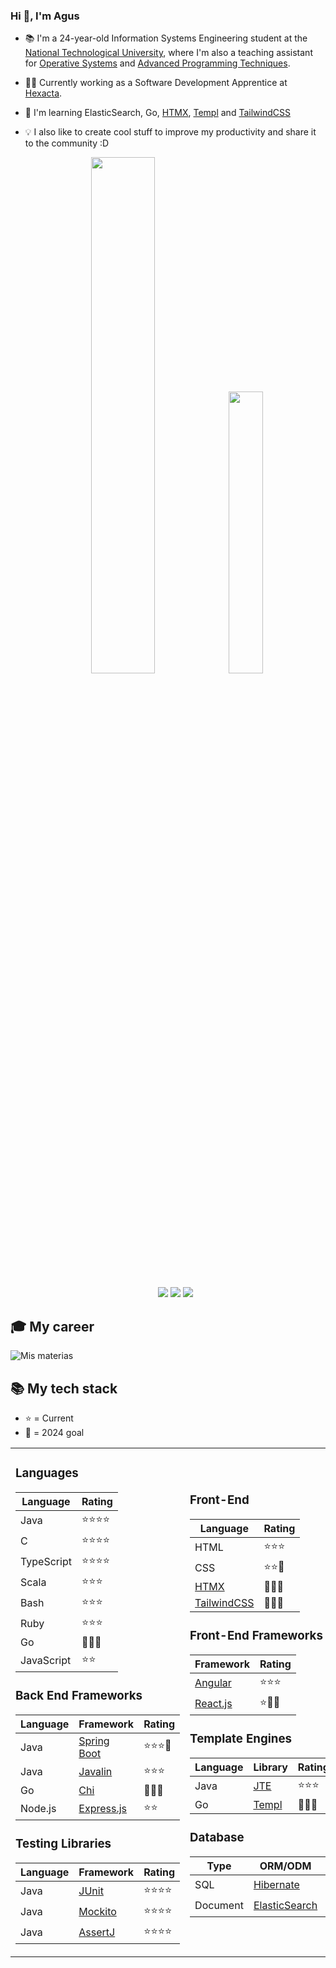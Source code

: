 ### Hi 👋, I'm Agus

- 📚 I'm a 24-year-old Information Systems Engineering student at the [National Technological University](http://www.sistemas.frba.utn.edu.ar/), where I'm also a teaching assistant for [Operative Systems](https://www.utnso.com.ar/) and [Advanced Programming Techniques](https://tadp-utn-frba.github.io/).

- 👨‍💻 Currently working as a Software Development Apprentice at [Hexacta](https://careers.hexacta.com/).

- 🌱 I'm learning ElasticSearch, Go, [HTMX](https://github.com/bigskysoftware/htmx), [Templ](https://github.com/a-h/templ) and [TailwindCSS](https://github.com/tailwindlabs/tailwindcss)

- 💡 I also like to create cool stuff to improve my productivity and share it to the community :D

  <p align="center">
  <img width="46%" src="https://github-readme-stats.vercel.app/api?username=RaniAgus&show_icons=true&bg_color=0d1117&theme=github_dark&include_all_commits=true&count_private=true"/>
  <img width="34%" src="https://github-readme-stats.vercel.app/api/top-langs/?username=RaniAgus&layout=compact&langs_count=8&theme=github_dark"/>
  </p>

  <p align="center">
  <a href="https://gitstats.me/RaniAgus"><img src="https://img.shields.io/badge/-RaniAgus-black?style=flat&labelColor=black&logo=github&logoColor=white"/></a>
  <a href="https://www.linkedin.com/in/agusranieri/"><img src="https://img.shields.io/badge/-Agustin%20Ranieri%20-0077B5?style=flat&logo=Linkedin&logoColor=white"/></a>
  <a href="mailto:aguseranieri@gmail.com"><img src="https://img.shields.io/badge/-aguseranieri@gmail.com-D14836?style=flat&logo=Gmail&logoColor=white"/></a>
  </p>

## 🎓 My career

![Mis materias](https://github.com/RaniAgus/RaniAgus/assets/39303639/57c4389e-bf85-4fc5-87dc-9363880ccff0)

## 📚 My tech stack

- ⭐ = Current
- 🎯 = 2024 goal


<table>
  <tr>
    <td>
  
### Languages

| Language   | Rating     |
| ---------- | ---------- |
| Java       | ⭐⭐⭐⭐   |
| C          | ⭐⭐⭐⭐   |
| TypeScript | ⭐⭐⭐⭐   |
| Scala      | ⭐⭐⭐     |
| Bash       | ⭐⭐⭐     |
| Ruby       | ⭐⭐⭐     |
| Go         | 🎯🎯🎯     |
| JavaScript | ⭐⭐       |

### Back End Frameworks

| Language | Framework                                                     | Rating    |
| -------- | ------------------------------------------------------------- | --------- |
| Java     | [Spring Boot](https://github.com/spring-projects/spring-boot) | ⭐⭐⭐🎯  |
| Java     | [Javalin](https://github.com/javalin/javalin)                 | ⭐⭐⭐    |
| Go       | [Chi](https://github.com/go-chi/chi/)                         | 🎯🎯🎯    |
| Node.js  | [Express.js](https://github.com/expressjs/express)            | ⭐⭐      |  


### Testing Libraries
      
| Language | Framework                                     | Rating    |
| -------- | --------------------------------------------- | --------- |
| Java     | [JUnit](https://github.com/junit-team/junit5) | ⭐⭐⭐⭐ |
| Java     | [Mockito](https://github.com/mockito/mockito) | ⭐⭐⭐⭐ |
| Java     | [AssertJ](https://github.com/assertj/assertj) | ⭐⭐⭐⭐ |
      
   </td>
   <td>

### Front-End

| Language                                                   | Rating   | 
| ---------------------------------------------------------- | -------- |
| HTML                                                       | ⭐⭐⭐   | 
| CSS                                                        | ⭐⭐🎯   |
| [HTMX](https://github.com/bigskysoftware/htmx)             | 🎯🎯🎯   | 
| [TailwindCSS](https://github.com/tailwindlabs/tailwindcss) | 🎯🎯🎯   | 

### Front-End Frameworks

| Framework                                      | Rating   |
| ---------------------------------------------- | -------- |
| [Angular](https://github.com/angular/angular)  | ⭐⭐⭐   |
| [React.js](https://github.com/facebook/react)  | ⭐🎯🎯   |

### Template Engines

| Language   | Library                                            | Rating   |
|------------| -------------------------------------------------- | -------- |
| Java       | [JTE](https://github.com/casid/jte/)               | ⭐⭐⭐  |
| Go         | [Templ](https://github.com/a-h/templ)              | 🎯🎯🎯  |

### Database

| Type     | ORM/ODM                                                   | Rating   |
| -------- | --------------------------------------------------------- | -------- |
| SQL      | [Hibernate](https://github.com/hibernate/hibernate-orm)   | ⭐⭐⭐⭐ |
| Document | [ElasticSearch](https://github.com/elastic/elasticsearch) | ⭐🎯🎯   | 

   </td>
   <td>

### Dev Ops

| Technology | Rating     |
| ---------- | ---------- |
| Git        | ⭐⭐⭐⭐⭐ |
| Docker     | ⭐⭐⭐⭐   |
| Nginx      | ⭐🎯       |
| AWS        | 🎯🎯       |
| Kubernetes | 🎯🎯       |

### Build Tools
     
| Tool     | Rating   |
| -------- | -------- |
| Maven    | ⭐⭐⭐⭐ | 
| Makefile | ⭐⭐⭐⭐ | 
| CMake    | ⭐⭐⭐   |

### Other Libraries

| Language   | Library                                                | Rating    |
|------------| ------------------------------------------------------ | --------- |
| TypeScript | [Discord.js](https://github.com/discordjs/discord.js)  | ⭐⭐⭐⭐  |
| TypeScript | [RxJS](https://github.com/ReactiveX/rxjs)              | ⭐⭐⭐⭐  |
| Java       | [Google Guice](https://github.com/google/guice)        | ⭐⭐      | 

  </td>
 </tr>
</table>
